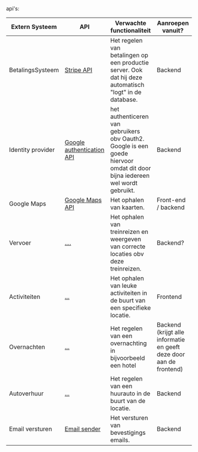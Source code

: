 api's:

| Extern Systeem    | API                                                                                                                             | Verwachte functionaliteit                                                                                                   | Aanroepen vanuit?                                                   |                   
|-------------------|---------------------------------------------------------------------------------------------------------------------------------|-----------------------------------------------------------------------------------------------------------------------------|---------------------------------------------------------------------|
| BetalingsSysteem  | [Stripe API](https://docs.stripe.com/api)                                                                                       | Het regelen van betalingen op een productie server. Ook dat hij deze automatisch "logt" in de database.                     | Backend                                                             |
| Identity provider | [Google authentication API](https://developers.google.com/identity/protocols/oauth2)                                            | het authenticeren van gebruikers obv Oauth2. Google is een goede hiervoor omdat dit door bijna iedereen wel wordt gebruikt. | Backend                                                             |
| Google Maps       | [Google Maps API](https://rapidapi.com/rphrp1985/api/google-api31/playground/apiendpoint_e7801fe0-8b25-4ac2-b7ac-360149e444a1)  | Het ophalen van kaarten.                                                                                                    | Front-end / backend                                                 |
| Vervoer           | [....]()                                                                                                                        | Het ophalen van treinreizen en weergeven van correcte locaties obv deze treinreizen.                                        | Backend?                                                            |
| Activiteiten      | [...]()                                                                                                                         | Het ophalen van leuke activiteiten in de buurt van een specifieke locatie.                                                  | Frontend                                                            |
| Overnachten       | [...]()                                                                                                                         | Het regelen van een overnachting in bijvoorbeeld een hotel                                                                  | Backend (krijgt alle informatie en geeft deze door aan de frontend) |
| Autoverhuur       | [...]()                                                                                                                         | Het regelen van een huurauto in de buurt van de locatie.                                                                    | Backend                                                             |
| Email versturen   | [Email sender](https://rapidapi.com/sujoyk211/api/mail-sender-api1/playground/apiendpoint_89d1396d-ce7a-41e0-a4f7-e6de1fc2d359) | Het versturen van bevestigings emails.                                                                                      | Backend                                                             |